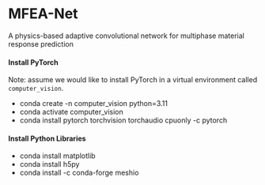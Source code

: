 # MFEA-Net

A physics-based adaptive convolutional network for multiphase material response prediction

#### Install PyTorch

Note: assume we would like to install PyTorch in a virtual environment called `computer_vision`.

* conda create -n computer_vision python=3.11
* conda activate computer_vision
* conda install pytorch torchvision torchaudio cpuonly -c pytorch

#### Install Python Libraries

* conda install matplotlib
* conda install h5py
* conda install -c conda-forge meshio
